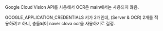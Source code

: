 
Google Cloud Vision API를 사용해서 OCR은 main에서는 사용되지 않음.

GOOGLE_APPLICATION_CREDENTIALS 키가 2개인데, (Server & OCR) 2개를 적용하려고 하니, 충돌되어 naver clova ocr을 사용하기로 결정.
